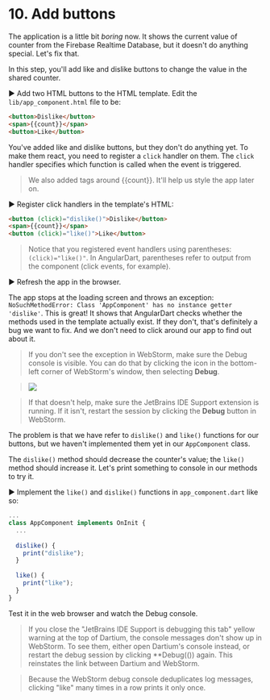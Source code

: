 # 10. Add buttons

The application is a little bit _boring_ now. It shows the current value of counter from the Firebase Realtime Database, but it doesn't do anything special. Let's fix that.

In this step, you'll add like and dislike buttons to change the value in the shared counter.

▶️  Add two HTML buttons to the HTML template. Edit the `lib/app_component.html` file to be:
```html
<button>Dislike</button>
<span>{{count}}</span>
<button>Like</button>
```

You've added like and dislike buttons, but they don't do anything yet. To make them react, you need to register a `click` handler on them. The `click` handler specifies which function is called when the event is triggered.

> We also added <span> tags around {{count}}. It'll help us style the app later on.

▶️  Register click handlers in the template's HTML:

```html
<button (click)="dislike()">Dislike</button>
<span>{{count}}</span>
<button (click)="like()">Like</button>
```

> Notice that you registered event handlers using parentheses: `(click)="like()"`. In AngularDart, parentheses refer to output from the component (click events, for example).

▶️  Refresh the app in the browser.

The app stops at the loading screen and throws an exception: `NoSuchMethodError: Class 'AppComponent' has no instance getter 'dislike'`. This is great! It shows that AngularDart checks whether the methods used in the template actually exist. If they don't, that's definitely a bug we want to fix. And we don't need to click around our app to find out about it.

> If you don't see the exception in WebStorm, make sure the Debug console is visible. You can do that by clicking the icon in the bottom-left corner of WebStorm's window, then selecting **Debug**.

> ![](https://codelabs.developers.google.com/codelabs/angulardart-firebase-web-app/img/6278dd0c8e422c4e.png)

> If that doesn't help, make sure the JetBrains IDE Support extension is running. If it isn't, restart the session by clicking the **Debug**  button in WebStorm.

The problem is that we have refer to `dislike()` and `like()` functions for our buttons, but we haven't implemented them yet in our `AppComponent` class.

The `dislike()` method should decrease the counter's value; the `like()` method should increase it. Let's print something to console in our methods to try it.

▶️ Implement the `like()` and `dislike()` functions in `app_component.dart` like so:
```javascript
...
class AppComponent implements OnInit {
  ...
 
  dislike() {
    print("dislike");
  }
  
  like() {
    print("like");
  }
}
```
Test it in the web browser and watch the Debug console.

> If you close the "JetBrains IDE Support is debugging this tab" yellow warning at the top of Dartium, the console messages don't show up in WebStorm. To see them, either open Dartium's console instead, or restart the debug session by clicking **Debug(())  again. This reinstates the link between Dartium and WebStorm.

> Because the WebStorm debug console deduplicates log messages, clicking "like" many times in a row prints it only once.









